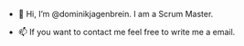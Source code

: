 - 👋 Hi, I’m @dominikjagenbrein. I am a Scrum Master.

- 📫 If you want to contact me feel free to write me a email.

<!---
dominikjagenbrein/dominikjagenbrein is a ✨ special ✨ repository because its `README.md` (this file) appears on your GitHub profile.
You can click the Preview link to take a look at your changes.
--->
